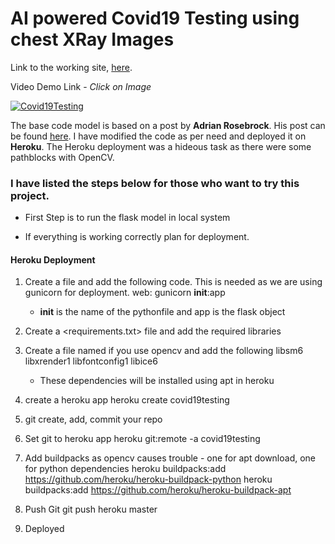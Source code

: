 # AI powered Covid19 Testing using chest XRay Images

Link to the working site, [here](https://github.com/bluesaiyancodes/covid19testing.git).

Video Demo Link - *Click on Image*

[![Covid19Testing](http://img.youtube.com/vi/wiv9H9c-lOk/0.jpg)](http://www.youtube.com/watch?v=wiv9H9c-lOk "Covid19Testing")

The base code model is based on a post by **Adrian Rosebrock**. His post can be found [here](https://www.pyimagesearch.com/2020/03/16/detecting-covid-19-in-x-ray-images-with-keras-tensorflow-and-deep-learning/). I have modified the code as per need and deployed it on **Heroku**. The Heroku deployment was a hideous task as there were some pathblocks with OpenCV. 

### I have listed the steps below for those who want to try this project.

- First Step is to run the flask model in local system

- If everything is working correctly plan for deployment.

#### Heroku Deployment

1. Create a <Procfile> file and add the following code. This is needed as we are using gunicorn for deployment.
	web: gunicorn __init__:app
	- __init__ is the name of the pythonfile and app is the flask object
2. Create a <requirements.txt> file and add the required libraries
3. Create a file named <Aptfile> if you use opencv and add the following
	libsm6
	libxrender1
	libfontconfig1
	libice6

	- These dependencies will be installed using apt in heroku
4. create a heroku app
	heroku create covid19testing
5. git create, add, commit your repo

6. Set git to heroku app
	heroku git:remote -a covid19testing

7. Add buildpacks as opencv causes trouble - one for apt download, one for python dependencies
	heroku buildpacks:add https://github.com/heroku/heroku-buildpack-python
	heroku buildpacks:add https://github.com/heroku/heroku-buildpack-apt

8. Push Git 
	git push heroku master

9. Deployed
